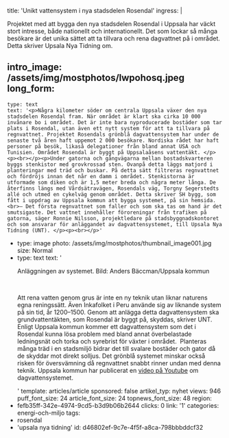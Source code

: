 title: 'Unikt vattensystem i nya stadsdelen Rosendal'
ingress: |
  <p>Projektet med att bygga den nya stadsdelen Rosendal i Uppsala har väckt stort intresse, både nationellt och internationellt. Det som lockar så många besökare är det unika sättet att ta tillvara och rena dagvattnet på i området. Detta skriver Upsala Nya Tidning om.
  </p>
  
intro_image: /assets/img/mostphotos/lwpohosq.jpeg
long_form:
  -
    type: text
    text: '<p>Några kilometer söder om centrala Uppsala växer den nya stadsdelen Rosendal fram. När området är klart ska cirka 10 000 invånare bo i området. Det är inte bara nyproducerade bostäder som tar plats i Rosendal, utan även ett nytt system för att ta tillvara på regnvattnet. Projektet Rosendals grönblå dagvattensystem har under de senaste två åren haft uppemot 2 000 besökare. Nordiska rådet har haft personer på besök, likaså delegationer från bland annat USA och Tunisien. Området Rosendal är byggt på Uppsalaåsens vattentäkt. </p><p><br></p><p>Under gatorna och gångvägarna mellan bostadskvarteren byggs stenkistor med grovkrossad sten. Ovanpå detta läggs matjord i planteringar med träd och buskar. På detta sätt filtreras regnvattnet och fördröjs innan det når en damm i området. Stenkistorna är utformade som diken och är 1,5 meter breda och några meter långa. De återfinns längs med Vårdsätravägen, Rosendals väg, Torgny Segerstedts allé och utmed en cykelväg genom området. Detta skriver SH bygg, som fått i uppdrag av Uppsala kommun att bygga systemet, på sin hemsida. <br>– Det första regnvattnet som faller och som ska tas om hand är det smutsigaste. Det vattnet innehåller föroreningar från trafiken på gatorna, säger Ronnie Nilsson, projektledare på stadsbyggnadskontoret och som ansvarar för anläggandet av dagvattensystemet, till Upsala Nya Tidning (UNT). </p><p><br></p>'
  -
    type: image
    photo: /assets/img/mostphotos/thumbnail_image001.jpg
    size: Normal
  -
    type: text
    text: '<p>Anläggningen av systemet. Bild: Anders Bäccman/Uppsala kommun</p><p><br></p><p>Att rena vatten genom grus är inte en ny teknik utan liknar naturens egna reningssätt. Även Inkafolket i Peru använde sig av liknande system på sin tid, år 1200–1500. Genom att anlägga detta dagvattensystem ska grundvattentäkten, som Rosendal är byggt på, skyddas, skriver UNT. Enligt Uppsala kommun kommer ett dagvattensystem som det i Rosendal kunna lösa problem med bland annat överbelastade ledningsnät och torka och syrebrist för växter i området.&nbsp; Planteras många träd i en stadsmiljö bidrar det till svalare bostäder och gator då de skyddar mot direkt solljus. Det grönblå systemet minskar också risken för översvämning då regnvattnet snabbt rinner undan med denna teknik. Uppsala kommun har publicerat en <a href="https://www.youtube.com/watch?time_continue=37&amp;v=ygvQb0EHddM&amp;feature=emb_logo" target="_blank">video på Youtube</a> om dagvattensystemet.&nbsp;</p>'
template: articles/article
sponsored: false
artikel_typ: nyhet
views: 946
puff_font_size: 24
article_font_size: 24
topnews_font_size: 48
region:
  - fefb35ff-342e-4974-9cd5-b3d9b06b2644
clicks: 0
link: '1'
categories: energi-och-miljo
tags:
  - rosendal
  - 'upsala nya tidning'
id: d46802ef-9c7e-4f5f-a8ca-798bbbddcf32
